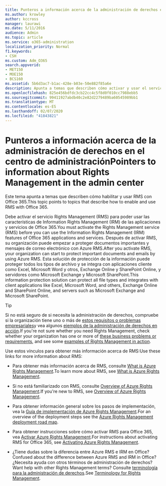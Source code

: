 ```yaml
---
title: Punteros a información acerca de la administración de derechos en el centro de administración
ms.author: krowley
author: kccross
manager: laurawi
ms.date: 5/11/2016
audience: Admin
ms.topic: article
ms.service: o365-administration
localization_priority: Normal
f1.keywords:
- CSH
ms.custom: Adm_O365
search.appverid:
- MET150
- MOE150
- BCS160
ms.assetid: 5b6d3ac7-b1ac-428e-b03e-50e882f85a6e
description: Apunta a temas que describen cómo activar y usar el servicio de administración de derechos con Office 365.
ms.openlocfilehash: 825e456bdfdc3cb22cc4c5f8d0f010cc7988ebb5
ms.sourcegitcommit: 99411927abdb40c2e82d2279489ba60545989bb1
ms.translationtype: MT
ms.contentlocale: es-ES
ms.lasthandoff: 02/07/2020
ms.locfileid: "41843821"
---
```

# <a name="pointers-to-information-about-rights-management-in-the-admin-center"></a><span data-ttu-id="dce9e-103">Punteros a información acerca de la administración de derechos en el centro de administración</span><span class="sxs-lookup"><span data-stu-id="dce9e-103">Pointers to information about Rights Management in the admin center</span></span>

<span data-ttu-id="dce9e-104">Este tema apunta a temas que describen cómo habilitar y usar RMS con Office 365.</span><span class="sxs-lookup"><span data-stu-id="dce9e-104">This topic points to topics that describe how to enable and use RMS with Office 365.</span></span>
  
<span data-ttu-id="dce9e-105">Debe activar el servicio Rights Management (RMS) para poder usar las características de Information Rights Management (IRM) de las aplicaciones y servicios de Office 365.</span><span class="sxs-lookup"><span data-stu-id="dce9e-105">You must activate the Rights Management service (RMS) before you can use the Information Rights Management (IRM) features of Office 365 applications and services.</span></span> <span data-ttu-id="dce9e-106">Después de activar RMS, su organización puede empezar a proteger documentos importantes y mensajes de correo electrónico con Azure RMS.</span><span class="sxs-lookup"><span data-stu-id="dce9e-106">After you activate RMS, your organization can start to protect important documents and emails by using Azure RMS.</span></span> <span data-ttu-id="dce9e-107">Esta solución de protección de la información puede proteger todos los tipos de archivo y se integra con aplicaciones cliente como Excel, Microsoft Word y otros, Exchange Online y SharePoint Online, y servidores como Microsoft Exchange y Microsoft SharePoint.</span><span class="sxs-lookup"><span data-stu-id="dce9e-107">This information protection solution can protect all file types and integrates with client applications like Excel, Microsoft Word, and others, Exchange Online and SharePoint Online, and servers such as Microsoft Exchange and Microsoft SharePoint.</span></span>
  
> [!TIP]
> <span data-ttu-id="dce9e-108">Si no está seguro de si necesita la administración de derechos, compruebe si la organización tiene uno o más de [estos requisitos o problemas empresariales](https://docs.microsoft.com/rights-management/understand-explore/azure-rms-problems-it-solves)y vea algunos [ejemplos de la administración de derechos en acción](https://docs.microsoft.com/rights-management/understand-explore/what-admins-users-see).</span><span class="sxs-lookup"><span data-stu-id="dce9e-108">If you're not sure whether you need Rights Management, check whether your organization has one or more of [these business problems or requirements](https://docs.microsoft.com/rights-management/understand-explore/azure-rms-problems-it-solves), and see some [examples of Rights Management in action](https://docs.microsoft.com/rights-management/understand-explore/what-admins-users-see).</span></span> 
  
<span data-ttu-id="dce9e-109">Use estos vínculos para obtener más información acerca de RMS:</span><span class="sxs-lookup"><span data-stu-id="dce9e-109">Use these links for more information about RMS:</span></span>
  
- <span data-ttu-id="dce9e-110">Para obtener más información acerca de RMS, consulte [What is Azure Rights Management](https://docs.microsoft.com/rights-management/understand-explore/what-is-azure-rms).</span><span class="sxs-lookup"><span data-stu-id="dce9e-110">To learn more about RMS, see [What is Azure Rights Management](https://docs.microsoft.com/rights-management/understand-explore/what-is-azure-rms).</span></span>

- <span data-ttu-id="dce9e-111">Si no está familiarizado con RMS, consulte [Overview of Azure Rights Management](https://docs.microsoft.com/rights-management/understand-explore/azure-rights-management).</span><span class="sxs-lookup"><span data-stu-id="dce9e-111">If you're new to RMS, see [Overview of Azure Rights Management](https://docs.microsoft.com/rights-management/understand-explore/azure-rights-management).</span></span>

- <span data-ttu-id="dce9e-112">Para obtener información general sobre los pasos de implementación, vea la [Guía de implementación de Azure Rights Management](https://docs.microsoft.com/rights-management/plan-design/deployment-roadmap).</span><span class="sxs-lookup"><span data-stu-id="dce9e-112">For an overview of the deployment steps see the [Azure Rights Management deployment road map](https://docs.microsoft.com/rights-management/plan-design/deployment-roadmap).</span></span>

- <span data-ttu-id="dce9e-113">Para obtener instrucciones sobre cómo activar RMS para Office 365, vea [Activar Azure Rights Management](https://technet.microsoft.com/library/jj658941.aspx).</span><span class="sxs-lookup"><span data-stu-id="dce9e-113">For instructions about activating RMS for Office 365, see [Activating Azure Rights Management](https://technet.microsoft.com/library/jj658941.aspx).</span></span>

- <span data-ttu-id="dce9e-114">¿Tiene dudas sobre la diferencia entre Azure RMS e IRM en Office?</span><span class="sxs-lookup"><span data-stu-id="dce9e-114">Confused about the difference between Azure RMS and IRM in Office?</span></span> <span data-ttu-id="dce9e-115">¿Necesita ayuda con otros términos de administración de derechos?</span><span class="sxs-lookup"><span data-stu-id="dce9e-115">Want help with other Rights Management terms?</span></span> <span data-ttu-id="dce9e-116">Consulte [terminología para la administración de derechos](https://technet.microsoft.com/library/dn595132.aspx).</span><span class="sxs-lookup"><span data-stu-id="dce9e-116">See [Terminology for Rights Management](https://technet.microsoft.com/library/dn595132.aspx).</span></span>
